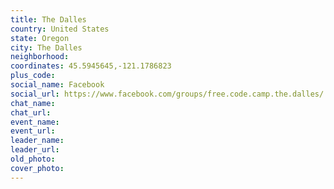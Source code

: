 ```yaml
---
title: The Dalles
country: United States
state: Oregon
city: The Dalles
neighborhood: 
coordinates: 45.5945645,-121.1786823
plus_code:
social_name: Facebook
social_url: https://www.facebook.com/groups/free.code.camp.the.dalles/
chat_name:
chat_url:
event_name:
event_url:
leader_name:
leader_url:
old_photo: 
cover_photo:
---
```

